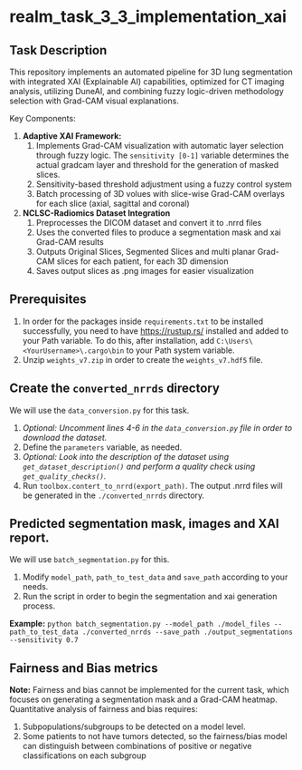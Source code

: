 # realm_task_3_3_implementation_xai

## Task Description

This repository implements an automated pipeline for 3D lung segmentation with integrated XAI (Explainable AI) capabilities, optimized for CT imaging analysis, utilizing DuneAI, and combining fuzzy logic-driven methodology selection with Grad-CAM visual explanations.

Key Components:

1. **Adaptive XAI Framework:**
   1. Implements Grad-CAM visualization with automatic layer selection through fuzzy logic. The `sensitivity [0-1]` variable determines the actual gradcam layer and threshold for the generation of masked slices.
   2. Sensitivity-based threshold adjustment using a fuzzy control system
   3. Batch processing of 3D volues with slice-wise Grad-CAM overlays for each slice (axial, sagittal and coronal)
2. **NCLSC-Radiomics Dataset Integration**
   1. Preprocesses the DICOM dataset and convert it to .nrrd files
   2. Uses the converted files to produce a segmentation mask and xai Grad-CAM results
   3. Outputs Original Slices, Segmented Slices and multi planar Grad-CAM slices for each patient, for each 3D dimension
   4. Saves output slices as .png images for easier visualization

## Prerequisites

1. In order for the packages inside `requirements.txt` to be installed successfully, you need to have
   https://rustup.rs/ installed and added to your Path variable. To do this, after installation,
   add `C:\Users\<YourUsername>\.cargo\bin` to your Path system variable.
2. Unzip `weights_v7.zip` in order to create the `weights_v7.hdf5` file.

## Create the `converted_nrrds` directory

We will use the `data_conversion.py` for this task.

1. _Optional: Uncomment lines 4-6 in the `data_conversion.py` file in order to download the dataset._
2. Define the `parameters` variable, as needed.
3. _Optional: Look into the description of the dataset using `get_dataset_description()` and perform a quality check
   using `get_quality_checks()`._
4. Run `toolbox.contert_to_nrrd(export_path)`. The output .nrrd files will be generated in the `./converted_nrrds`
   directory.

## Predicted segmentation mask, images and XAI report.

We will use `batch_segmentation.py` for this.

1. Modify `model_path`, `path_to_test_data` and `save_path` according to your needs.
2. Run the script in order to begin the segmentation and xai generation process.

**Example:** `python batch_segmentation.py --model_path ./model_files --path_to_test_data ./converted_nrrds --save_path ./output_segmentations --sensitivity 0.7`

## Fairness and Bias metrics

**Note:** Fairness and bias cannot be implemented for the current task, which focuses on generating a segmentation mask and a Grad-CAM heatmap.
Quantitative analysis of fairness and bias requires:

1. Subpopulations/subgroups to be detected on a model level.
2. Some patients to not have tumors detected, so the fairness/bias model can distinguish between combinations of positive or negative classifications on each subgroup
